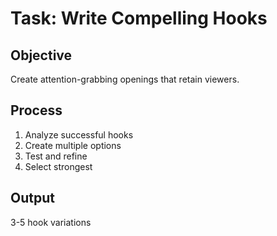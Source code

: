 # Task: Write Compelling Hooks
## Objective
Create attention-grabbing openings that retain viewers.
## Process
1. Analyze successful hooks
2. Create multiple options
3. Test and refine
4. Select strongest
## Output
3-5 hook variations
